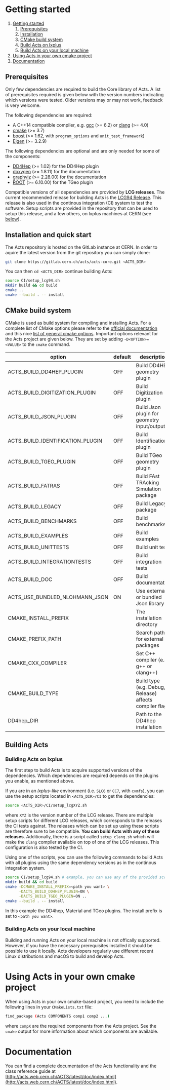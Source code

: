 # <a name="getting-started">Getting started</a>

1. [Getting started](#getting-started)
    1. [Prerequisites](#prerequisites)
    2. [Installation](#installation)
    3. [CMake build system](#cmake)
    4. [Build Acts on lxplus](#build-lxplus)
    5. [Build Acts on your local machine](#build-local)
2. [Using Acts in your own cmake project](#using-acts)
3. [Documentation](#documentation)

## <a name="prerequisites">Prerequisites</a>

Only few dependencies are required to build the Core library of Acts. A list of
prerequisites required is given below with the version numbers indicating which
versions were tested. Older versions may or may not work, feedback is very
welcome.

The following dependencies are required:

*   A C++14 compatible compiler, e.g. [gcc](https://gcc.gnu.org) (>= 6.2) or [clang](http://clang.llvm.org) (>= 4.0)
*   [cmake](https://cmake.org) (>= 3.7)
*   [boost](http://boost.org) (>= 1.62, with `program_options` and `unit_test_framework`)
*   [Eigen](http://eigen.tuxfamily.org) (>= 3.2.9)

The following dependencies are optional and are only needed for some of the
components:

*   [DD4Hep](http://dd4hep.cern.ch) (>= 1.02) for the DD4Hep plugin
*   [doxygen](http://doxygen.org) (>= 1.8.11) for the documentation
*   [graphviz](http://www.graphviz.org) (>= 2.28.00) for the documentation
*   [ROOT](https://root.cern.ch) (>= 6.10.00) for the TGeo plugin

Compatible versions of all dependencies are provided by **LCG releases**.
The current recommended release for building Acts is the
[LCG94 Release](http://lcginfo.cern.ch/release/94). This release is also used in the
continous integration (CI) system to test the software. Setup scripts are provided
in the repository that can be used to setup this release, and a few others, on
lxplus machines at CERN (see [below](#installation)).

## <a name="installation">Installation and quick start</a>

The Acts repository is hosted on the GitLab instance at CERN. In order to aquire the latest
version from the git repository you can simply clone:

```bash
git clone https://gitlab.cern.ch/acts/acts-core.git <ACTS_DIR>
```

You can then `cd <ACTS_DIR>` continue building Acts:

```bash
source CI/setup_lcg94.sh
mkdir build && cd build
cmake ..
cmake --build . -- install
```


## <a name="cmake">CMake build system</a>

CMake is used as build system for compiling and installing Acts.  For a
complete list of CMake options please refer to the [official documentation](https://cmake.org/cmake/help/v3.1/index.html)
and this nice [list of general cmake options](https://cmake.org/Wiki/CMake_Useful_Variables).
Important options relevant for the Acts project are given below. They are set
by adding `-D<OPTION>=<VALUE>` to the `cmake` command.

| option                           | default | description                                             |
|----------------------------------|---------|---------------------------------------------------------|
| ACTS_BUILD_DD4HEP_PLUGIN         | OFF     | Build DD4HEP geometry plugin                            |
| ACTS_BUILD_DIGITIZATION_PLUGIN   | OFF     | Build Digitization plugin                               |
| ACTS_BUILD_JSON_PLUGIN           | OFF     | Build Json plugin for geometry input/output             |
| ACTS_BUILD_IDENTIFICATION_PLUGIN | OFF     | Build Identification plugin                             |
| ACTS_BUILD_TGEO_PLUGIN           | OFF     | Build TGeo geometry plugin                              |
| ACTS_BUILD_FATRAS                | OFF     | Build FAst TRAcking Simulation package                  |
| ACTS_BUILD_LEGACY                | OFF     | Build Legacy package                                    |
| ACTS_BUILD_BENCHMARKS            | OFF     | Build benchmarks                                        |
| ACTS_BUILD_EXAMPLES              | OFF     | Build examples                                          |
| ACTS_BUILD_UNITTESTS             | OFF     | Build unit tests                                        |
| ACTS_BUILD_INTEGRATIONTESTS      | OFF     | Build integration tests                                 |
| ACTS_BUILD_DOC                   | OFF     | Build documentation                                     |
| ACTS_USE_BUNDLED_NLOHMANN_JSON   | ON      | Use external or bundled Json library                    |
| CMAKE_INSTALL_PREFIX             |         | The installation directory                              |
| CMAKE_PREFIX_PATH                |         | Search path for external packages                       |
| CMAKE_CXX_COMPILER               |         | Set C++ compiler (e.g. g++ or clang++)                  |
| CMAKE_BUILD_TYPE                 |         | Build type (e.g. Debug, Release) affects compiler flags |
| DD4hep_DIR                       |         | Path to the DD4hep installation                         |

## <a name="building-acts">Building Acts</a>

### <a name="build-lxplus">Building Acts on lxplus</a>

The first step to build Acts is to acquire supported versions of the
dependencies.  Which dependencies are required depends on the plugins you
enable, as mentioned above.

If you are in an *lxplus-like* environment (i.e. `SLC6` or `CC7`, with
`cvmfs`), you can use the setup scripts located in `<ACTS_DIR>/CI` to get the
dependencies:

```bash
source <ACTS_DIR>/CI/setup_lcgXYZ.sh
```

where `XYZ` is the version number of the LCG release. There are multiple setup
scripts for different LCG releases, which corresponds to the releases the CI
tests against. The releases which can be set up using these scripts are therefore
sure to be compatible. **You can build Acts with any of these releases**.
Additionally, there is a script called `setup_clang.sh` which will make the `clang` compiler available on top of one
of the LCG releases. This configuration is also tested by the CI.

Using one of the scripts, you can use the following commands to build Acts with
all plugins using the same dependency versions as in the continous integration
system.

```bash
source CI/setup_lcg94.sh # example, you can use any of the provided scripts.
mkdir build && cd build
cmake -DCMAKE_INSTALL_PREFIX=<path you want> \
      -DACTS_BUILD_DD4HEP_PLUGIN=ON \
      -DACTS_BUILD_TGEO_PLUGIN=ON ..
cmake --build . -- install
```

In this example the DD4hep, Material and TGeo plugins. The install prefix is
set to `<path you want>`.

### <a name="build-local">Building Acts on your local machine</a>

Building and running Acts on your local machine is not offically supported.
However, if you have the necessary prerequisites installed it should be
possible to use it locally. Acts developers regularly use different
recent Linux distributions and macOS to build and develop Acts.

# <a name="using-acts">Using Acts in your own cmake project</a>

When using Acts in your own cmake-based project, you need to include the
following lines in your `CMakeLists.txt` file:

```bash
find_package (Acts COMPONENTS comp1 comp2 ...)
```

where `compX` are the required components from the Acts project. See the
`cmake` output for more information about which components are available.

# <a name="documentation">Documentation</a>

You can find a complete documentation of the Acts functionality and the class reference guide at [http://acts.web.cern.ch/ACTS/latest/doc/index.html](http://acts.web.cern.ch/ACTS/latest/doc/index.html).
